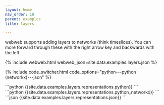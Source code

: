 ```yaml
---
layout: home
nav_order: 10
parent: examples
title: layers

---
```


webweb supports adding layers to networks (think timeslices). You can more forward through these with the right arrow key and backwards with the left.

{% include webweb.html webweb_json=site.data.examples.layers.json %}

{% include code_switcher.html code_options="python---python (networkx)---json" %}
<div id='python-code-block' class='select-code-block select-code-block-visible'></div>
```python
{{site.data.examples.layers.representations.python}}
```
<div id='python_networkx-code-block' class='select-code-block'></div>
```python
{{site.data.examples.layers.representations.python_networkx}}
```
<div id='json-code-block' class='select-code-block'></div>
```json
{{site.data.examples.layers.representations.json}}
```